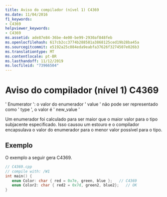 ```yaml
---
title: Aviso do compilador (nível 1) C4369
ms.date: 11/04/2016
f1_keywords:
- C4369
helpviewer_keywords:
- C4369
ms.assetid: ade87e84-36be-4e00-be99-2930af848feb
ms.openlocfilehash: 617cb2cc3774b288581a3868125ced19b28ba45a
ms.sourcegitcommit: e5192a25c084eda9eabfa37626f3274507e026b3
ms.translationtype: MT
ms.contentlocale: pt-BR
ms.lasthandoff: 11/12/2019
ms.locfileid: "73966504"
---
```

# <a name="compiler-warning-level-1-c4369"></a>Aviso do compilador (nível 1) C4369

' Enumerator ': o valor do enumerador ' value ' não pode ser representado como ' type ', o valor é ' new_value '

Um enumerador foi calculado para ser maior que o maior valor para o tipo subjacente especificado.  Isso causou um estouro e o compilador encapsulava o valor do enumerador para o menor valor possível para o tipo.

## <a name="example"></a>Exemplo

O exemplo a seguir gera C4369.

```cpp
// C4369.cpp
// compile with: /W1
int main() {
   enum Color: char { red = 0x7e, green, blue };   // C4369
   enum Color2: char { red2 = 0x7d, green2, blue2};   // OK
}
```
